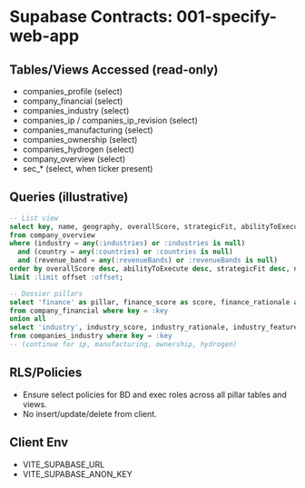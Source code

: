 # Supabase Contracts: 001-specify-web-app

## Tables/Views Accessed (read-only)
- companies_profile (select)
- company_financial (select)
- companies_industry (select)
- companies_ip / companies_ip_revision (select)
- companies_manufacturing (select)
- companies_ownership (select)
- companies_hydrogen (select)
- company_overview (select)
- sec_* (select, when ticker present)

## Queries (illustrative)
```sql
-- List view
select key, name, geography, overallScore, strategicFit, abilityToExecute
from company_overview
where (industry = any(:industries) or :industries is null)
  and (country = any(:countries) or :countries is null)
  and (revenue_band = any(:revenueBands) or :revenueBands is null)
order by overallScore desc, abilityToExecute desc, strategicFit desc, name asc
limit :limit offset :offset;

-- Dossier pillars
select 'finance' as pillar, finance_score as score, finance_rationale as rationale_snippet, finance_features as top_features, evaluation_date, source_url, last_verified_at
from company_financial where key = :key
union all
select 'industry', industry_score, industry_rationale, industry_features, evaluation_date, source_url, last_verified_at
from companies_industry where key = :key
-- (continue for ip, manufacturing, ownership, hydrogen)
```

## RLS/Policies
- Ensure select policies for BD and exec roles across all pillar tables and views.
- No insert/update/delete from client.

## Client Env
- VITE_SUPABASE_URL
- VITE_SUPABASE_ANON_KEY



